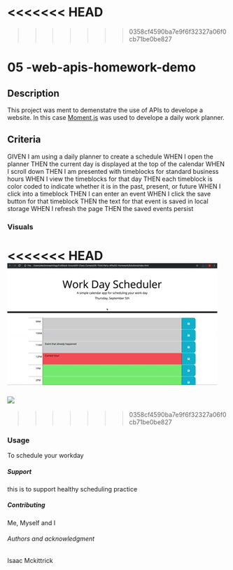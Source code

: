 
  
<<<<<<< HEAD
=======
  
>>>>>>> 0358cf4590ba7e9f6f32327a06f0cb71be0be827
# 05 -web-apis-homework-demo

## Description
This project was ment to demenstatre the use of APIs to develope a website. In this case  [Moment.js](https://momentjs.com/) was used to develope a daily work planner.
## Criteria

GIVEN I am using a daily planner to create a schedule
WHEN I open the planner
THEN the current day is displayed at the top of the calendar
WHEN I scroll down
THEN I am presented with timeblocks for standard business hours
WHEN I view the timeblocks for that day
THEN each timeblock is color coded to indicate whether it is in the past, present, or future
WHEN I click into a timeblock
THEN I can enter an event
WHEN I click the save button for that timeblock
THEN the text for that event is saved in local storage
WHEN I refresh the page
THEN the saved events persist

### Visuals
<<<<<<< HEAD
![](./assets/gifApi.gif)
=======
![](codequiz.gif)
>>>>>>> 0358cf4590ba7e9f6f32327a06f0cb71be0be827


### Usage
To schedule your workday

##### Support
this is to support healthy scheduling practice 


##### Contributing
Me, Myself and I

###### Authors and acknowledgment
Isaac Mckittrick
